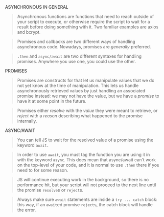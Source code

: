 ASYNCHRONOUS IN GENERAL
> Asynchronous functions are functions that need to reach outside of your script to execute, or otherwise require the script to wait for a result before doing something with it. Two familiar examples are axios and bcrypt.

> Promises and callbacks are two different ways of handling asynchronous code. Nowadays, promises are *generally* preferred.

>`.then` and `async/await` are two different syntaxes for handling promises. Anywhere you use one, you could use the other.

PROMISES
> Promises are constructs for that let us manipulate values that we do not yet know at the time of manipulation. This lets us handle asynchronously retrieved values by just handling an associated promise instead: we may not have the value, but we have a *promise* to have it at some point in the future.

> Promises either *resolve* with the *value* they were meant to retrieve, or *reject* with a *reason* describing what happened to the promise internally.

ASYNC/AWAIT
> You can tell JS to wait for the resolved value of a promise using the keyword `await.`

> In order to use `await`, you must tag the function you are using it in with the keyword `async`. This does mean that async/await can't work on the top-level of your code, and it is normal to use `.then` there if you need to for some reason.

> JS will continue executing work in the background, so there is no performance hit, but your script will not proceed to the next line until the promise `resolve`s or `reject`s.

> Always make sure `await` statements are inside a `try ... catch` block: this way, if an `await`ed promise `reject`s, the catch block will handle the error.